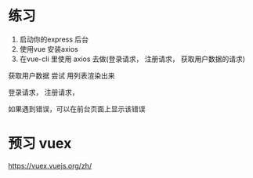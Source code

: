 # 练习

1. 启动你的express 后台
2. 使用vue 安装axios
3. 在vue-cli 里使用 axios 去做(登录请求， 注册请求， 获取用户数据的请求)

获取用户数据 尝试 用列表渲染出来

登录请求，
注册请求，

如果遇到错误，可以在前台页面上显示该错误



# 预习 vuex

https://vuex.vuejs.org/zh/